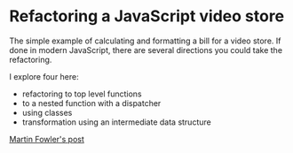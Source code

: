 # Refactoring a JavaScript video store

The simple example of calculating and formatting a bill for a video store. If done in modern JavaScript, there are several directions you could take the refactoring. 

I explore four here: 
* refactoring to top level functions 
* to a nested function with a dispatcher 
* using classes
* transformation using an intermediate data structure 

[Martin Fowler's post](https://martinfowler.com/articles/refactoring-video-store-js/)
